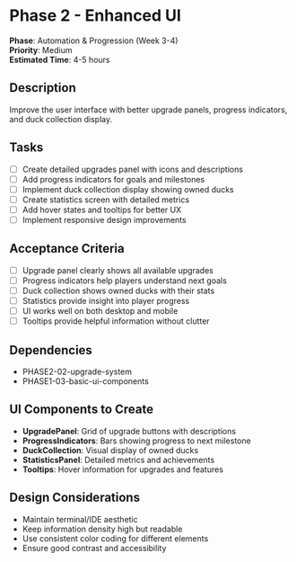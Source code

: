 # Phase 2 - Enhanced UI

**Phase**: Automation & Progression (Week 3-4)  
**Priority**: Medium  
**Estimated Time**: 4-5 hours  

## Description
Improve the user interface with better upgrade panels, progress indicators, and duck collection display.

## Tasks
- [ ] Create detailed upgrades panel with icons and descriptions
- [ ] Add progress indicators for goals and milestones
- [ ] Implement duck collection display showing owned ducks
- [ ] Create statistics screen with detailed metrics
- [ ] Add hover states and tooltips for better UX
- [ ] Implement responsive design improvements

## Acceptance Criteria
- [ ] Upgrade panel clearly shows all available upgrades
- [ ] Progress indicators help players understand next goals
- [ ] Duck collection shows owned ducks with their stats
- [ ] Statistics provide insight into player progress
- [ ] UI works well on both desktop and mobile
- [ ] Tooltips provide helpful information without clutter

## Dependencies
- PHASE2-02-upgrade-system
- PHASE1-03-basic-ui-components

## UI Components to Create
- **UpgradePanel**: Grid of upgrade buttons with descriptions
- **ProgressIndicators**: Bars showing progress to next milestone
- **DuckCollection**: Visual display of owned ducks
- **StatisticsPanel**: Detailed metrics and achievements
- **Tooltips**: Hover information for upgrades and features

## Design Considerations
- Maintain terminal/IDE aesthetic
- Keep information density high but readable
- Use consistent color coding for different elements
- Ensure good contrast and accessibility